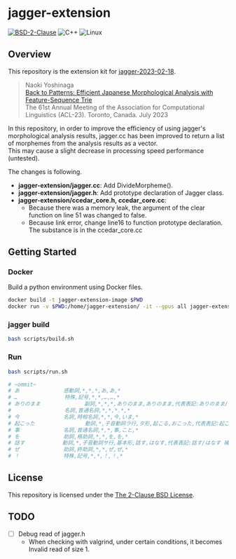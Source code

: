 # jagger-extension

[![BSD-2-Clause](https://custom-icon-badges.herokuapp.com/badge/license-BSD%202%20Clause-8BB80A.svg?logo=law&logoColor=white)](LICENSE)
![C++](https://custom-icon-badges.herokuapp.com/badge/C++-f34b7d.svg?logo=Cplusplus&logoColor=white)
![Linux](https://custom-icon-badges.herokuapp.com/badge/Linux-F6CE18.svg?logo=Linux&logoColor=white)

## Overview 

This repository is the extension kit for [jagger-2023-02-18](https://www.tkl.iis.u-tokyo.ac.jp/~ynaga/jagger/).

> Naoki Yoshinaga  
> [Back to Patterns: Efficient Japanese Morphological Analysis with Feature-Sequence Trie](https://aclanthology.org/2023.acl-short.2/)  
> The 61st Annual Meeting of the Association for Computational Linguistics (ACL-23). Toronto, Canada. July 2023  

In this repository, in order to improve the efficiency of using jagger's morphological analysis results, 
jagger.cc has been improved to return a list of morphemes from the analysis results as a vector.  
This may cause a slight decrease in processing speed performance (untested). 

The changes is following.

- **jagger-extension/jagger.cc**: Add DivideMorpheme().
- **jagger-extension/jagger.h**: Add prototype declaration of Jagger class.
- **jagger-extension/ccedar_core.h, ccedar_core.cc**: 
    - Because there was a memory leak, the argument of the clear function on line 51 was changed to false.
    - Because link error, change line16 to function prototype declaration. The substance is in the ccedar_core.cc

## Getting Started
### Docker

Build a python environment using Docker files.

```bash
docker build -t jagger-extension-image $PWD
docker run -v $PWD:/home/jagger-extension/ -it --gpus all jagger-extension-image
```

### jagger build

```bash
bash scripts/build.sh
```

### Run

```bash
bash scripts/run.sh

# ~ommit~
# あ              感動詞,*,*,*,あ,あ,*
# …               特殊,記号,*,*,…,…,*
# ありのまま              副詞,*,*,*,ありのまま,ありのまま,代表表記:ありのまま/ありのまま
#                 名詞,普通名詞,*,*,*.*,*
# 今              名詞,時相名詞,*,*,今,いま,*
# 起こった                動詞,*,子音動詞ラ行,タ形,起こる,おこった,代表表記:起こる/おこる 自他動詞:他:起こす/おこす
# 事              名詞,普通名詞,*,*,事,こと,*
# を              助詞,格助詞,*,*,を,を,*
# 話す            動詞,*,子音動詞サ行,基本形,話す,はなす,代表表記:話す/はなす 補文ト
# ぜ              助詞,終助詞,*,*,ぜ,ぜ,*
# ！              特殊,記号,*,*,！,！,*
```

## License

This repository is licensed under the [The 2-Clause BSD License](LICENSE).  

## TODO

- [ ] Debug read of jagger.h
    - When checking with valgrind, under certain conditions, it becomes Invalid read of size 1.



